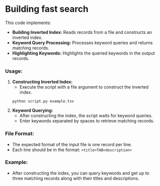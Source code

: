 
# Building fast search

This code implements:
- **Building Inverted Index:** Reads records from a file and constructs an inverted index.
- **Keyword Query Processing:** Processes keyword queries and returns matching records.
- **Highlighting Keywords:** Highlights the queried keywords in the output records.

### Usage:
1. **Constructing Inverted Index:**
    - Execute the script with a file argument to construct the inverted index.
    ```
    python script.py example.tsv
    ```
2. **Keyword Querying:**
    - After constructing the index, the script waits for keyword queries.
    - Enter keywords separated by spaces to retrieve matching records.

### File Format:
- The expected format of the input file is one record per line.
- Each line should be in the format: `<title>TAB<description>`

### Example:
- After constructing the index, you can query keywords and get up to three matching records along with their titles and descriptions.

